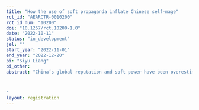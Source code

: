 ```yaml
---
title: "How the use of soft propaganda inflate Chinese self-mage"
rct_id: "AEARCTR-0010200"
rct_id_num: "10200"
doi: "10.1257/rct.10200-1.0"
date: "2022-10-11"
status: "in_development"
jel: ""
start_year: "2022-11-01"
end_year: "2022-12-20"
pi: "Siyu Liang"
pi_other:
abstract: "China’s global reputation and soft power have been overestimated by the Chinese public (Huang 2021). What leads to the inflated national image? How the use of propaganda shapes the Chinese public’s national image? Huang (2021) posits that Chinese propaganda, with its omnipresent praise of the country and censorship of negative news, explains the escalating national narcissism. In recent years, the Chinese government has shifted part of the propaganda from traditional media to social media, as it is more widespread and targets a larger audience. Using an online survey experiment, I examine the effectiveness of positive foreign views in increasing the credibility of Chinese propaganda and whether such exposure results in the overconfident Chinese public regarding their world reputation.

"
layout: registration
---
```


